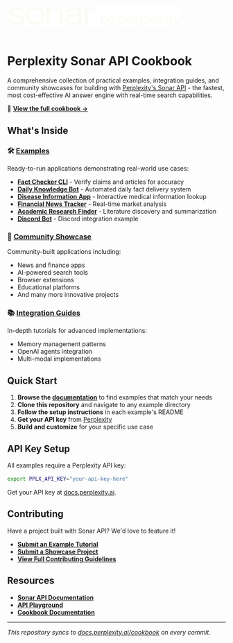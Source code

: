 <a href="https://docs.perplexity.ai/cookbook" target="_blank">
  <picture>
    <source media="(prefers-color-scheme: dark)" srcset="/static/img/perplexity-sonar.png" style="max-width: 100%; width: 400px; margin-bottom: 20px">
    <img src="/static/img/perplexity-sonar.png" alt="Perplexity Sonar" style="max-width: 100%; width: 400px; margin-bottom: 20px">
  </picture>
</a>

# Perplexity Sonar API Cookbook

A comprehensive collection of practical examples, integration guides, and community showcases for building with [Perplexity's Sonar API](https://sonar.perplexity.ai/) - the fastest, most cost-effective AI answer engine with real-time search capabilities.

📖 **[View the full cookbook →](https://docs.perplexity.ai/cookbook)**

## What's Inside

### 🛠️ [Examples](docs/examples/)
Ready-to-run applications demonstrating real-world use cases:

- **[Fact Checker CLI](docs/examples/fact-checker-cli/)** - Verify claims and articles for accuracy
- **[Daily Knowledge Bot](docs/examples/daily-knowledge-bot/)** - Automated daily fact delivery system  
- **[Disease Information App](docs/examples/disease-qa/)** - Interactive medical information lookup
- **[Financial News Tracker](docs/examples/financial-news-tracker/)** - Real-time market analysis
- **[Academic Research Finder](docs/examples/research-finder/)** - Literature discovery and summarization
- **[Discord Bot](docs/examples/discord-py-bot/)** - Discord integration example

### 🌟 [Community Showcase](docs/showcase/)
Community-built applications including:
- News and finance apps
- AI-powered search tools  
- Browser extensions
- Educational platforms
- And many more innovative projects

### 📚 [Integration Guides](docs/articles/)
In-depth tutorials for advanced implementations:
- Memory management patterns
- OpenAI agents integration
- Multi-modal implementations

## Quick Start

1. **Browse the [documentation](https://docs.perplexity.ai/cookbook)** to find examples that match your needs
2. **Clone this repository** and navigate to any example directory
3. **Follow the setup instructions** in each example's README
4. **Get your API key** from [Perplexity](https://docs.perplexity.ai/guides/getting-started)
5. **Build and customize** for your specific use case

## API Key Setup

All examples require a Perplexity API key:

```bash
export PPLX_API_KEY="your-api-key-here"
```

Get your API key at [docs.perplexity.ai](https://docs.perplexity.ai/guides/getting-started).

## Contributing

Have a project built with Sonar API? We'd love to feature it! 

- **[Submit an Example Tutorial](CONTRIBUTING.md#for-examples)**
- **[Submit a Showcase Project](CONTRIBUTING.md#for-showcase-projects)**  
- **[View Full Contributing Guidelines](CONTRIBUTING.md)**

## Resources

- **[Sonar API Documentation](https://docs.perplexity.ai/home)**
- **[API Playground](https://perplexity.ai/account/api/playground)**
- **[Cookbook Documentation](https://docs.perplexity.ai/cookbook)**

---

*This repository syncs to [docs.perplexity.ai/cookbook](https://docs.perplexity.ai/cookbook) on every commit.*
